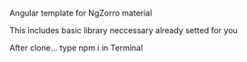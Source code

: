 Angular template for NgZorro material

This includes basic library neccessary already setted for you

After clone...
type npm i in Terminal
